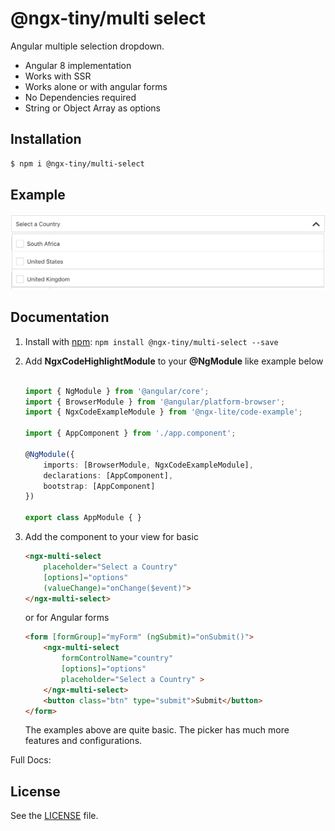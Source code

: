 # @ngx-tiny/multi select

Angular multiple selection dropdown.

* Angular 8 implementation
* Works with SSR
* Works alone or with angular forms 
* No Dependencies required
* String or Object Array as options

## Installation

```sh
$ npm i @ngx-tiny/multi-select
```


## Example

![Drag Racing](../assets/ngx-multi-select.png)

## Documentation

1. Install with [npm](https://www.npmjs.com): `npm install @ngx-tiny/multi-select --save`

2. Add __NgxCodeHighlightModule__ to your __@NgModule__ like example below
    ```typescript

    import { NgModule } from '@angular/core';
    import { BrowserModule } from '@angular/platform-browser';
    import { NgxCodeExampleModule } from '@ngx-lite/code-example';

    import { AppComponent } from './app.component';

    @NgModule({
        imports: [BrowserModule, NgxCodeExampleModule],
        declarations: [AppComponent],
        bootstrap: [AppComponent]
    })

    export class AppModule { }

    ```
 4. Add the component to your view for basic
    ```html
    <ngx-multi-select 
        placeholder="Select a Country" 
        [options]="options" 
        (valueChange)="onChange($event)">
    </ngx-multi-select>
    ```
    or for Angular forms
    ```html 
    <form [formGroup]="myForm" (ngSubmit)="onSubmit()">
        <ngx-multi-select 
            formControlName="country" 
            [options]="options" 
            placeholder="Select a Country" >
        </ngx-multi-select>
        <button class="btn" type="submit">Submit</button>
    </form>
    ```
    The examples above are quite basic. The picker has much more features and configurations. 
    


Full Docs:


## License
See the [LICENSE][license] file.


[license]: /LICENSE
[contributing]: /CONTRIBUTING.md
[docs]: /DOCUMENTATION.md 